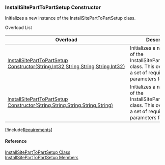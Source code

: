 ﻿### InstallSitePartToPartSetup Constructor

Initializes a new instance of the InstallSitePartToPartSetup class.

Overload List

| Overload | Description |
| --- | --- |
| [InstallSitePartToPartSetup Constructor(String,Int32,String,String,String,Int32)](FChoice.Toolkits.Clarify~FChoice.Toolkits.Clarify.Interfaces.InstallSitePartToPartSetup~_ctor(String,Int32,String,String,String,Int32).md) | Initializes a new instance of the InstallSitePartToPartSetup class. This overload takes a set of required parameters for the API.   |
| [InstallSitePartToPartSetup Constructor(String,String,String,String,String)](FChoice.Toolkits.Clarify~FChoice.Toolkits.Clarify.Interfaces.InstallSitePartToPartSetup~_ctor(String,String,String,String,String).md) | Initializes a new instance of the InstallSitePartToPartSetup class. This overload takes a set of required parameters for the API.   |

[!include[Requirements](../partials/requirements.md)]



#### Reference

[InstallSitePartToPartSetup Class](FChoice.Toolkits.Clarify~FChoice.Toolkits.Clarify.Interfaces.InstallSitePartToPartSetup.md)  
[InstallSitePartToPartSetup Members](FChoice.Toolkits.Clarify~FChoice.Toolkits.Clarify.Interfaces.InstallSitePartToPartSetup_members.md)